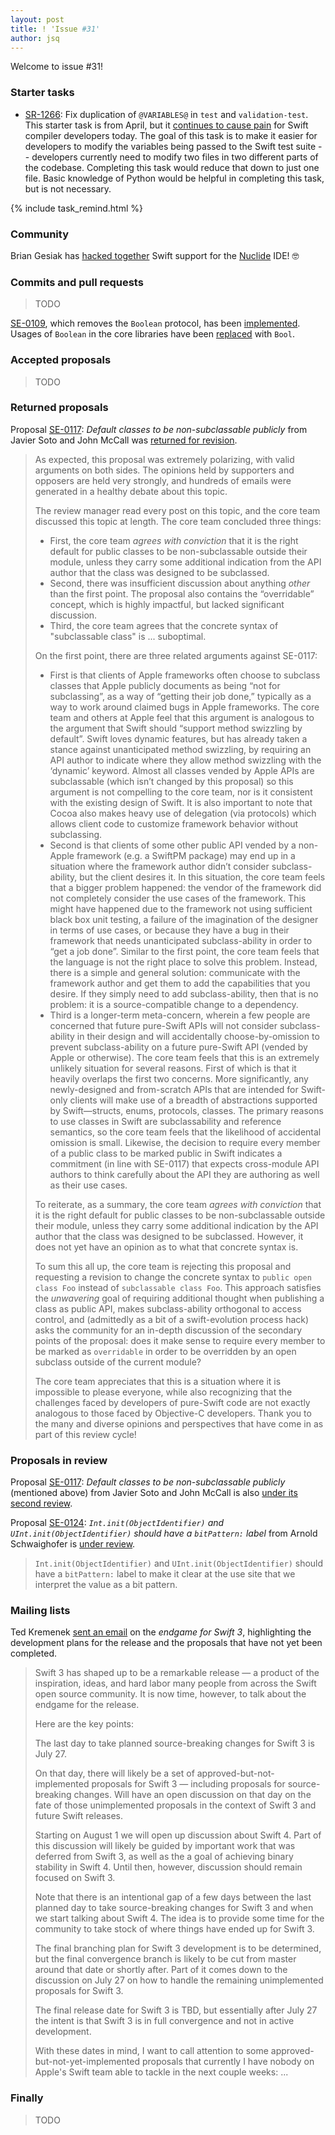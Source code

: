 ```yaml
---
layout: post
title: ! 'Issue #31'
author: jsq
---
```


Welcome to issue #31!

<!--excerpt-->

### Starter tasks

- [SR-1266](https://bugs.swift.org/browse/SR-1266): Fix duplication of `@VARIABLES@` in `test` and `validation-test`. This starter task is from April, but it [continues to cause pain](https://github.com/apple/swift/pull/3577#issuecomment-233464806) for Swift compiler developers today. The goal of this task is to make it easier for developers to modify the variables being passed to the Swift test suite -- developers currently need to modify two files in two different parts of the codebase. Completing this task would reduce that down to just one file. Basic knowledge of Python would be helpful in completing this task, but is not necessary.

{% include task_remind.html %}

### Community

Brian Gesiak has [hacked together](http://modocache.io/nuclide-swift-ide) Swift support for the [Nuclide](https://nuclide.io) IDE! 🤓

### Commits and pull requests

> TODO

[SE-0109](https://github.com/apple/swift-evolution/blob/37ca495862e07ea7cc13c72b934a85501710bf78/proposals/0109-remove-boolean.md), which removes the `Boolean` protocol, has been [implemented](https://github.com/apple/swift/pull/3567). Usages of `Boolean` in the core libraries have been [replaced](https://github.com/apple/swift-corelibs-xctest/commit/544608dbf891326f254bb8d048267aa29247742c)  with `Bool`.

### Accepted proposals

> TODO

### Returned proposals

Proposal [SE-0117](https://github.com/apple/swift-evolution/blob/master/proposals/0117-non-public-subclassable-by-default.md): *Default classes to be non-subclassable publicly* from Javier Soto and John McCall was [returned for revision](https://lists.swift.org/pipermail/swift-evolution-announce/2016-July/000234.html).

> As expected, this proposal was extremely polarizing, with valid arguments on both sides.  The opinions held by supporters and opposers are held very strongly, and hundreds of emails were generated in a healthy debate about this topic.
>
> The review manager read every post on this topic, and the core team discussed this topic at length.  The core team concluded three things:
>
> - First, the core team *agrees with conviction* that it is the right default for public classes to be non-subclassable outside their module, unless they carry some additional indication from the API author that the class was designed to be subclassed.
> - Second, there was insufficient discussion about anything *other* than the first point.  The proposal also contains the “overridable” concept, which is highly impactful, but lacked significant discussion.
> - Third, the core team agrees that the concrete syntax of "subclassable class" is ... suboptimal.
>
> On the first point, there are three related arguments against SE-0117:
>
> - First is that clients of Apple frameworks often choose to subclass classes that Apple publicly documents as being “not for subclassing”, as a way of “getting their job done,” typically as a way to work around claimed bugs in Apple frameworks.  The core team and others at Apple feel that this argument is analogous to the argument that Swift should “support method swizzling by default”.  Swift loves dynamic features, but has already taken a stance against unanticipated method swizzling, by requiring an API author to indicate where they allow method swizzling with the ‘dynamic’ keyword.  Almost all classes vended by Apple APIs are subclassable (which isn’t changed by this proposal) so this argument is not compelling to the core team, nor is it consistent with the existing design of Swift.  It is also important to note that Cocoa also makes heavy use of delegation (via protocols) which allows client code to customize framework behavior without subclassing.
> - Second is that clients of some other public API vended by a non-Apple framework (e.g. a SwiftPM package) may end up in a situation where the framework author didn’t consider subclass-ability, but the client desires it.  In this situation, the core team feels that a bigger problem happened: the vendor of the framework did not completely consider the use cases of the framework.  This might have happened due to the framework not using sufficient black box unit testing, a failure of the imagination of the designer in terms of use cases, or because they have a bug in their framework that needs unanticipated subclass-ability in order to “get a job done”.  Similar to the first point, the core team feels that the language is not the right place to solve this problem.  Instead, there is a simple and general solution: communicate with the framework author and get them to add the capabilities that you desire.  If they simply need to add subclass-ability, then that is no problem: it is a source-compatible change to a dependency.
> - Third is a longer-term meta-concern, wherein a few people are concerned that future pure-Swift APIs will not consider subclass-ability in their design and will accidentally choose-by-omission to prevent subclass-ability on a future pure-Swift API (vended by Apple or otherwise).  The core team feels that this is an extremely unlikely situation for several reasons.  First of which is that it heavily overlaps the first two concerns.  More significantly, any newly-designed and from-scratch APIs that are intended for Swift-only clients will make use of a breadth of abstractions supported by Swift—structs, enums, protocols, classes.  The primary reasons to use classes in Swift are subclassability and reference semantics, so the core team feels that the likelihood of accidental omission is small.  Likewise, the decision to require every member of a public class to be marked public in Swift indicates a commitment (in line with SE-0117) that expects cross-module API authors to think carefully about the API they are authoring as well as their use cases.
>
> To reiterate, as a summary, the core team *agrees with conviction* that it is the right default for public classes to be non-subclassable outside their module, unless they carry some additional indication by the API author that the class was designed to be subclassed.  However, it does not yet have an opinion as to what that concrete syntax is.
>
> To sum this all up, the core team is rejecting this proposal and requesting a revision to change the concrete syntax to `public open class Foo` instead of `subclassable class Foo`.  This approach satisfies the *unwavering* goal of requiring additional thought when publishing a class as public API, makes subclass-ability orthogonal to access control, and (admittedly as a bit of a swift-evolution process hack) asks the community for an in-depth discussion of the secondary points of the proposal: does it make sense to require every member to be marked as `overridable` in order to be overridden by an open subclass outside of the current module?
>
> The core team appreciates that this is a situation where it is impossible to please everyone, while also recognizing that the challenges faced by developers of pure-Swift code are not exactly analogous to those faced by Objective-C developers.  Thank you to the many and diverse opinions and perspectives that have come in as part of this review cycle!

### Proposals in review

Proposal [SE-0117](https://github.com/apple/swift-evolution/blob/master/proposals/0117-non-public-subclassable-by-default.md): *Default classes to be non-subclassable publicly* (mentioned above) from Javier Soto and John McCall is also [under its second review](https://lists.swift.org/pipermail/swift-evolution-announce/2016-July/000236.html).

Proposal [SE-0124](https://github.com/apple/swift-evolution/blob/master/proposals/0124-bitpattern-label-for-int-initializer-objectidentfier.md): *`Int.init(ObjectIdentifier)` and `UInt.init(ObjectIdentifier)` should have a `bitPattern:` label* from Arnold Schwaighofer is [under review](https://lists.swift.org/pipermail/swift-evolution-announce/2016-July/000237.html).

> `Int.init(ObjectIdentifier)` and `UInt.init(ObjectIdentifier)` should have a `bitPattern:` label to make it clear at the use site that we interpret the value as a bit pattern.

### Mailing lists

Ted Kremenek [sent an email](https://lists.swift.org/pipermail/swift-evolution-announce/2016-July/000235.html) on the *endgame for Swift 3*, highlighting the development plans for the release and the proposals that have not yet been completed.

> Swift 3 has shaped up to be a remarkable release — a product of the inspiration, ideas, and hard labor many people from across the Swift open source community. It is now time, however, to talk about the endgame for the release.
>
> Here are the key points:
>
> The last day to take planned source-breaking changes for Swift 3 is July 27.
>
> On that day, there will likely be a set of approved-but-not-implemented proposals for Swift 3 &mdash; including proposals for source-breaking changes. Will have an open discussion on that day on the fate of those unimplemented proposals in the context of Swift 3 and future Swift releases.
>
> Starting on August 1 we will open up discussion about Swift 4. Part of this discussion will likely be guided by important work that was deferred from Swift 3, as well as the a goal of achieving binary stability in Swift 4. Until then, however, discussion should remain focused on Swift 3.
>
> Note that there is an intentional gap of a few days between the last planned day to take source-breaking changes for Swift 3 and when we start talking about Swift 4. The idea is to provide some time for the community to take stock of where things have ended up for Swift 3.
>
> The final branching plan for Swift 3 development is to be determined, but the final convergence branch is likely to be cut from master around that date or shortly after. Part of it comes down to the discussion on July 27 on how to handle the remaining unimplemented proposals for Swift 3.
>
> The final release date for Swift 3 is TBD, but essentially after July 27 the intent is that Swift 3 is in full convergence and not in active development.
>
> With these dates in mind, I want to call attention to some approved-but-not-yet-implemented proposals that currently I have nobody on Apple's Swift team able to tackle in the next couple weeks: ...

### Finally

> TODO
